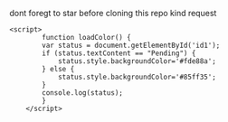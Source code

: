 dont foregt to star before cloning this repo kind request
```
<script>
        function loadColor() {
        var status = document.getElementById('id1');
        if (status.textContent == "Pending") {
            status.style.backgroundColor='#fde88a';
        } else {
            status.style.backgroundColor='#85ff35';
        }
        console.log(status);
        }
    </script>
```
